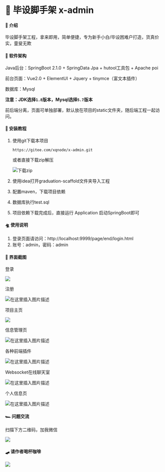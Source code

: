 # 🚀 毕设脚手架 x-admin

#### 🛫 介绍
毕设脚手架工程，拿来即用，简单便捷，专为新手小白/毕设困难户打造，货真价实，童叟无欺

#### 🚂 软件架构
Java后台：SpringBoot 2.1.0 + SpringData Jpa + hutool工具包 + Apache poi

前台页面：Vue2.0 + ElementUI + Jquery + tinymce（富文本插件）

数据库：Mysql

**注意：JDK选择`1.8`版本，Mysql选择`5.7`版本**

前后端分离，页面可单独部署，默认放在项目的static文件夹，随后端工程一起访问。


#### 🚁 安装教程

1. 使用git下载本项目

    `https://gitee.com/xqnode/x-admin.git`

    或者直接下载zip解压

    ![下载zip](https://img-blog.csdnimg.cn/20210321072245227.png)

2. 使用idea打开graduation-scaffold文件夹导入工程
2. 配置maven，下载项目依赖
3. 数据库执行test.sql
4. 项目依赖下载完成后，直接运行 Application 启动SpringBoot即可

#### 🛸 使用说明

1. 登录页面请访问：http://localhost:9999/page/end/login.html
2. 账号：admin，密码：admin

#### 🎨 界面截图

登录

![](https://img-blog.csdnimg.cn/20210321074415992.png)

注册

![在这里插入图片描述](https://img-blog.csdnimg.cn/20210321074541905.png)

项目主页

![](https://img-blog.csdnimg.cn/20210321074631857.png)

信息管理页

![在这里插入图片描述](https://img-blog.csdnimg.cn/20210321075759576.png)

各种前端插件

![在这里插入图片描述](https://img-blog.csdnimg.cn/20210321080021789.png?)

Websocket在线聊天室

![在这里插入图片描述](https://img-blog.csdnimg.cn/20210321080207619.png)

个人信息页

![在这里插入图片描述](https://img-blog.csdnimg.cn/202103210803534.png)


#### 🏎 问题交流
扫描下方二维码，加我微信

![](https://img-blog.csdnimg.cn/20201030174103759.jpg#pic_center)

#### 🛹 请作者喝杯咖啡

![](https://img-blog.csdnimg.cn/2021032107143511.jpg)
